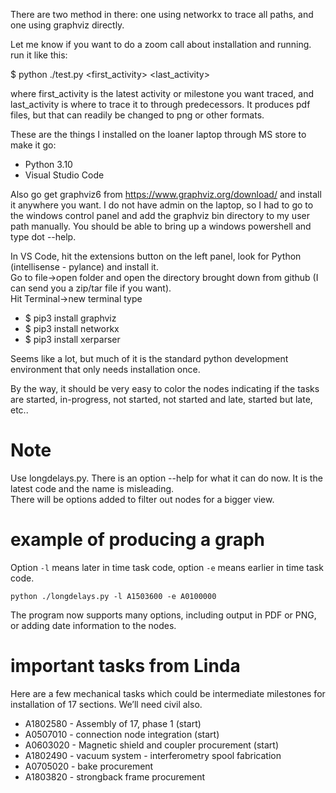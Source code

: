 There are two method in there: one using networkx to trace all paths, and one using graphviz directly.

Let me know if you want to do a zoom call about installation and running.
run it like this:

$ python ./test.py <first_activity> <last_activity>

where first_activity is the latest activity or milestone you want traced, and last_activity is where to trace it to through predecessors.
It produces pdf files, but that can readily be changed to png or other formats.

These are the things I installed on the loaner laptop through MS store to make it go:

 * Python 3.10
 * Visual Studio Code

Also go get graphviz6 from https://www.graphviz.org/download/ and install it anywhere you want.
I do not have admin on the laptop, so I had to go to the windows control panel and add the graphviz bin directory to my user path manually.
You should be able to bring up a windows powershell and type dot --help.

In VS Code, hit the extensions button on the left panel, look for Python (intellisense - pylance) and install it.  
Go to file->open folder and open the directory brought down from github (I can send you a zip/tar file if you want).  
Hit Terminal->new terminal
type 

 * $ pip3 install graphviz
 * $ pip3 install networkx
 * $ pip3 install xerparser

Seems like a lot, but much of it is the standard python development environment that only needs installation once. 

By the way, it should be very easy to color the nodes indicating if the tasks are started, in-progress, not started, not started and late, started but late, etc..

# Note

Use longdelays.py.   There is an option --help for what it can do now.
It is the latest code and the name is misleading.   
There will be options added to filter out nodes for a bigger view. 

# example of producing a graph

Option ```-l``` means later in time task code, option ```-e``` means earlier in time task code.

```
python ./longdelays.py -l A1503600 -e A0100000
```

The program now supports many options, including output in PDF or PNG, or adding date information to the nodes.

# important tasks from Linda

Here are a few mechanical tasks which could be intermediate milestones for installation of 17 sections.  We’ll need civil also.

* A1802580 - Assembly of 17, phase 1 (start)
* A0507010 - connection node integration (start)
* A0603020 - Magnetic shield and coupler procurement (start)
* A1802490 - vacuum system - interferometry spool fabrication
* A0705020 - bake procurement
* A1803820 - strongback frame procurement


